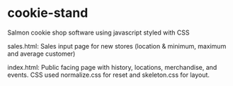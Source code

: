 # cookie-stand
Salmon cookie shop software using javascript styled with CSS

sales.html: Sales input page for new stores (location & minimum, maximum and average customer)

index.html: Public facing page with history, locations, merchandise, and events. CSS used normalize.css for reset and skeleton.css for layout. 
